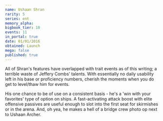 ```yaml
---
name: Ushaan Shran
rarity: 5
series: ent
memory_alpha:
bigbook_tier: 10
events: 11
in_portal: true
date: 01/01/2016
obtained: Launch
mega: false
published: true
---
```


All of Shran's features have overlapped with trait events as of this writing; a terrible waste of Jeffery Combs' talents. With essentially no daily usability left in his base or proficiency numbers, cherish the moments when you do get to level/thaw him for events.

His one chance to be of use on a consistent basis - he's a 'win with your favorites' type of option on ships. A fast-activating attack boost with elite offensive passives are useful enough to slot into the first seat for skirmishes or in the arena. And, oh yea, he makes a hell of a bridge crew photo op next to Ushaan Archer.
